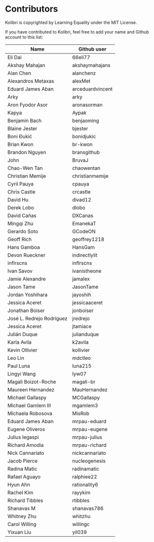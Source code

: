 # Contributors

Kolibri is copyrighted by Learning Equality under the MIT License.

If you have contributed to Kolibri, feel free to add your name and Github account to this list:

| Name | Github user |
|------|-------------|
| Eli Dai | 66eli77 |
| Akshay Mahajan | akshaymahajans |
| Alan Chen | alanchenz |
| Alexandros Metaxas | alexMet |
| Eduard James Aban | arceduardvincent |
| Arky | arky |
| Aron Fyodor Asor | aronasorman |
| Kapya | Aypak |
| Benjamin Bach | benjaoming |
| Blaine Jester | bjester |
| Boni Đukić | bonidjukic |
| Brian Kwon | br-kwon |
| Brandon Nguyen | bransgithub |
| John | BruvaJ |
| Chao-Wen Tan | chaowentan |
| Christian Memije | christianmemije |
| Cyril Pauya | cpauya |
| Chris Castle | crcastle |
| David Hu | divad12 |
| Derek Lobo | dlobo |
| David Cañas | DXCanas |
| Mingqi Zhu | EmanekaT |
| Gerardo Soto | GCodeON |
| Geoff Rich | geoffrey1218 |
| Hans Gamboa | HansGam |
| Devon Rueckner | indirectlylit |
| inflrscns | inflrscns |
| Ivan Savov | ivanistheone |
| Jamie Alexandre | jamalex |
| Jason Tame | JasonTame |
| Jordan Yoshihara | jayoshih |
| Jessica Aceret | jessicaaceret |
| Jonathan Boiser | jonboiser |
| José L. Redrejo Rodríguez | jredrejo |
| Jessica Aceret | jtamiace |
| Julián Duque | julianduque |
| Karla Avila | k2avila |
| Kevin Ollivier | kollivier |
| Leo Lin | mdctleo |
| Paul Luna | luna215 |
| Lingyi Wang | lyw07 |
| Magali Boizot-Roche | magali-br |
| Maureen Hernandez | MauHernandez |
| Michael Gallaspy | MCGallaspy |
| Michael Gamlem III | mgamlem3 |
| Michaela Robosova | MisRob |
| Eduard James Aban | mrpau-eduard |
| Eugene Oliveros | mrpau-eugene |
| Julius legaspi | mrpau-julius |
| Richard Amodia | mrpau-richard |
| Nick Cannariato | nickcannariato |
| Jacob Pierce | nucleogenesis |
| Radina Matic | radinamatic |
| Rafael Aguayo | ralphiee22 |
| Hyun Ahn | rationality6 |
| Rachel Kim | rayykim |
| Richard Tibbles | rtibbles |
| Shanavas M | shanavas786 |
| Whitney Zhu | whitzhu |
| Carol Willing | willingc |
| Yixuan Liu | yil039 |
